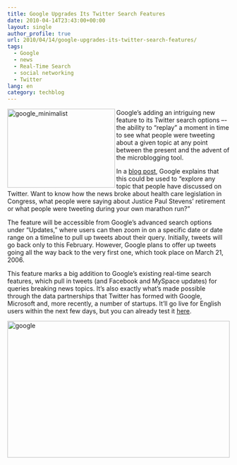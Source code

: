 ```yaml
---
title: Google Upgrades Its Twitter Search Features
date: 2010-04-14T23:43:00+00:00
layout: single
author_profile: true
url: 2010/04/14/google-upgrades-its-twitter-search-features/
tags:
  - Google
  - news
  - Real-Time Search
  - social networking
  - Twitter
lang: en
category: techblog
---
```

[<img title="google_minimalist" border="0" alt="google_minimalist" align="left" src="http://lh6.ggpht.com/_vaUVXcmC3OI/S8ZL9l3J4GI/AAAAAAAAB9s/xO3wR-bIoGM/google_minimalist_thumb%5B1%5D.jpg?imgmax=800" width="244" height="179" />](http://lh6.ggpht.com/_vaUVXcmC3OI/S8ZL7_qkvdI/AAAAAAAAB9o/lB1MYK5VyHw/s1600-h/google_minimalist%5B3%5D.jpg) Google’s adding an intriguing new feature to its Twitter search options –- the ability to “replay” a moment in time to see what people were tweeting about a given topic at any point between the present and the advent of the microblogging tool. 

In a [blog post](http://googleblog.blogspot.com/2010/04/replay-it-google-search-across-twitter.html), Google explains that this could be used to “explore any topic that people have discussed on Twitter. Want to know how the news broke about health care legislation in Congress, what people were saying about Justice Paul Stevens’ retirement or what people were tweeting during your own marathon run?” 

The feature will be accessible from Google’s advanced search options under “Updates,” where users can then zoom in on a specific date or date range on a timeline to pull up tweets about their query. Initially, tweets will go back only to this February. However, Google plans to offer up tweets going all the way back to the very first one, which took place on March 21, 2006. 

This feature marks a big addition to Google’s existing real-time search features, which pull in tweets (and Facebook and MySpace updates) for queries breaking news topics. It’s also exactly what’s made possible through the data partnerships that Twitter has formed with Google, Microsoft and, more recently, a number of startups. It’ll go live for English users within the next few days, but you can already test it [here](http://www.google.com/search?hl=en&tbo=1&esrch=RTReplay&q=obama&tbs=mbl:1,mbl_hs:1271167987,mbl_he:1271254387,mbl_rs:1271184140,mbl_re:1271184165). 

[<img title="google" border="0" alt="google" src="http://lh5.ggpht.com/_vaUVXcmC3OI/S8ZMCM_u-2I/AAAAAAAAB90/O-kxcwvEZIE/google_thumb%5B2%5D.jpg?imgmax=800" width="504" height="310" />](http://lh5.ggpht.com/_vaUVXcmC3OI/S8ZL_ud0nRI/AAAAAAAAB9w/Pq5NRQOMW0E/s1600-h/google%5B4%5D.jpg)
